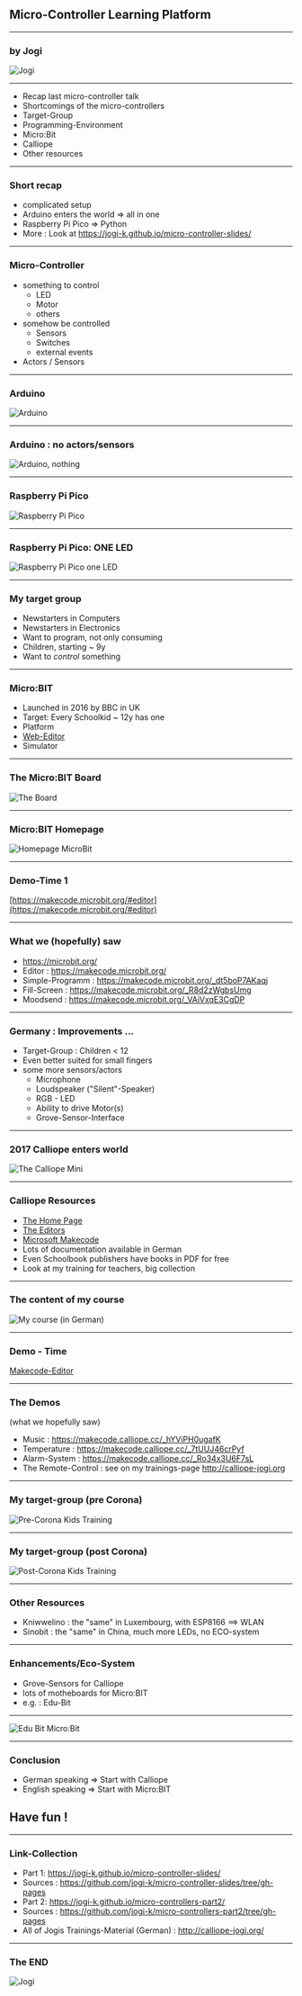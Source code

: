 ## Micro-Controller Learning Platform


---

### by Jogi 

![Jogi](yogi_bear-head.jpg)

---

* Recap last micro-controller talk
* Shortcomings of the micro-controllers
* Target-Group
* Programming-Environment
* Micro:Bit 
* Calliope 
* Other resources 

---

### Short recap 

* complicated setup
* Arduino enters the world => all in one
* Raspberry Pi Pico => Python
* More : Look at https://jogi-k.github.io/micro-controller-slides/


---

### Micro-Controller 

* something to control 
   * LED
   * Motor
   * others
* somehow be controlled
   * Sensors
   * Switches
   * external events
* Actors / Sensors


---

### Arduino 

![Arduino](pics/arduino_uno.jpg)

---

### Arduino : no actors/sensors

![Arduino, nothing](pics/arduino_uno2.jpg)

---

### Raspberry Pi Pico  

![Raspberry Pi Pico](pics/raspberry_pi_pico.jpg)

---

### Raspberry Pi Pico: ONE LED

![Raspberry Pi Pico one LED](pics/raspberry_pi_pico2.jpg)

---

### My target group 

* Newstarters in Computers
* Newstarters in Electronics
* Want to program, not only consuming
* Children, starting ~ 9y
* Want to _control_ something


---

### Micro:BIT 

* Launched in 2016 by BBC in UK
* Target: Every Schoolkid ~ 12y has one
* Platform
* [Web-Editor](https://makecode.microbit.org/#editor)
* Simulator 

---

### The Micro:BIT Board

![The Board](pics/microbit_1.jpg)


---


### Micro:BIT Homepage

![Homepage MicroBit](pics/microbit_start.png)


---

### Demo-Time 1

[https://makecode.microbit.org/#editor](https://makecode.microbit.org/#editor)


---

### What we (hopefully) saw

* https://microbit.org/
* Editor : https://makecode.microbit.org/
* Simple-Programm : https://makecode.microbit.org/_dt5boP7AKaqj
* Fill-Screen : https://makecode.microbit.org/_R8d2zWgbsUmg
* Moodsend : https://makecode.microbit.org/_VAiVxqE3CgDP


---

### Germany : Improvements ...

* Target-Group : Children < 12
* Even better suited for small fingers
* some more sensors/actors
    * Microphone
    * Loudspeaker ("Silent"-Speaker)
    * RGB - LED
    * Ability to drive Motor(s)
    * Grove-Sensor-Interface


---

### 2017 Calliope enters world



![The Calliope Mini](pics/Calliope_mini.jpg)



---

### Calliope Resources 

* [The Home Page](https://calliope.cc/) 
* [The Editors](https://calliope.cc/programmieren/editoren)
* [Microsoft Makecode](https://makecode.calliope.cc/#editor) 
* Lots of documentation available in German
* Even Schoolbook publishers have books in PDF for free
* Look at my training for teachers, big collection

---

### The content of my course


![My course (in German)](pics/Calliope-Kurs_V3_Herbst_2020.png)

---

### Demo - Time

[Makecode-Editor](https://makecode.calliope.cc/#editor)


---

###  The Demos

(what we hopefully saw)

* Music : https://makecode.calliope.cc/_hYViPH0ugafK
* Temperature : https://makecode.calliope.cc/_7tUUJ46crPyf
* Alarm-System : https://makecode.calliope.cc/_Ro34x3U6F7sL 
* The Remote-Control : see on my trainings-page http://calliope-jogi.org


---

### My target-group (pre Corona)

![Pre-Corona Kids Training](pics/kids2018.jpg)


---

### My target-group (post Corona)

![Post-Corona Kids Training](pics/kids2020.jpg)


---

### Other Resources 

* Kniwwelino : the "same" in Luxembourg, with ESP8166 ==> WLAN
* Sinobit : the "same" in China, much more LEDs, no ECO-system


---

### Enhancements/Eco-System

* Grove-Sensors for Calliope 
* lots of motheboards for Micro:BIT
* e.g. : Edu-Bit

---


![Edu Bit Micro:Bit](pics/edubit.jpg)


---

### Conclusion

* German speaking => Start with Calliope
* English speaking => Start with Micro:BIT

## Have fun !


---


### Link-Collection

* Part 1: https://jogi-k.github.io/micro-controller-slides/
* Sources : https://github.com/jogi-k/micro-controller-slides/tree/gh-pages
* Part 2:  https://jogi-k.github.io/micro-controllers-part2/
* Sources : https://github.com/jogi-k/micro-controllers-part2/tree/gh-pages
* All of Jogis Trainings-Material (German) : http://calliope-jogi.org/

---

### The END 

![Jogi](yogi_bear-head.jpg)

